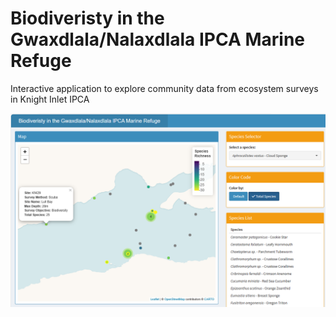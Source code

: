 # Biodiveristy in the Gwaxdlala/Nalaxdlala IPCA Marine Refuge
Interactive application to explore community data from ecosystem surveys in Knight Inlet IPCA 

<img src="readme_png/knight_app_screenshot.png">
